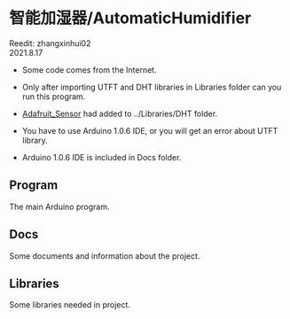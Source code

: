 # 智能加湿器/AutomaticHumidifier   

Reedit: zhangxinhui02  
2021.8.17 

* Some code comes from the Internet.  

* Only after importing UTFT and DHT libraries in Libraries folder can you run this program.

* [Adafruit_Sensor](https://github.com/adafruit/Adafruit_Sensor) had added to ../Libraries/DHT folder.

* You have to use Arduino 1.0.6 IDE, or you will get an error about UTFT library.

* Arduino 1.0.6 IDE is included in Docs folder.

## Program
The main Arduino program.  

## Docs
Some documents and information about the project.  

## Libraries
Some libraries needed in project.  